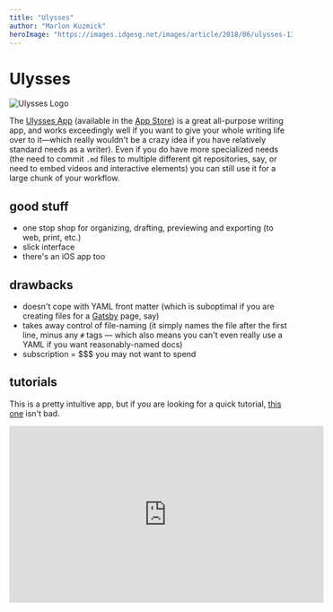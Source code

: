 ```yaml
---
title: "Ulysses"
author: "Marlon Kuzmick"
heroImage: "https://images.idgesg.net/images/article/2018/06/ulysses-13-mac-icon-100760483-large.jpg"
---
```


# Ulysses
![Ulysses Logo](https://images.idgesg.net/images/article/2018/06/ulysses-13-mac-icon-100760483-large.jpg)

The [Ulysses App][3] (available in the [App Store][4]) is a great all-purpose writing app, and works exceedingly well if you want to give your whole writing life over to it—which really wouldn't be a crazy idea if you have relatively standard needs as a writer).
Even if you do have more specialized needs (the need to commit `.md` files to multiple different git repositories, say, or need to embed videos and interactive elements) you can still use it for a large chunk of your workflow.

## good stuff
* one stop shop for organizing, drafting, previewing and exporting (to web, print, etc.)
* slick interface
* there's an iOS app too

## drawbacks
* doesn't cope with YAML front matter (which is suboptimal if you are creating files for a [Gatsby][5] page, say)
* takes away control of file-naming (it simply names the file after the first line, minus any `#` tags — which also means you can't even really use a YAML if you want reasonably-named docs)
* subscription = $$$ you may not want to spend


## tutorials
This is a pretty intuitive app, but if you are looking for a quick tutorial, [this one](https://www.youtube.com/watch?v=fytWWW9QOts) isn't bad.

<iframe width="560" height="315" src="https://www.youtube.com/embed/fytWWW9QOts" frameborder="0" allow="accelerometer; autoplay; encrypted-media; gyroscope; picture-in-picture" allowfullscreen></iframe>

[3]:	https://ulysses.app/
[4]:	https://itunes.apple.com/app/ulysses/id1225570693?l=en&mt=12
[5]:	https://www.gatsbyjs.org/docs/adding-markdown-pages/#frontmatter-for-metadata-in-markdown-files
